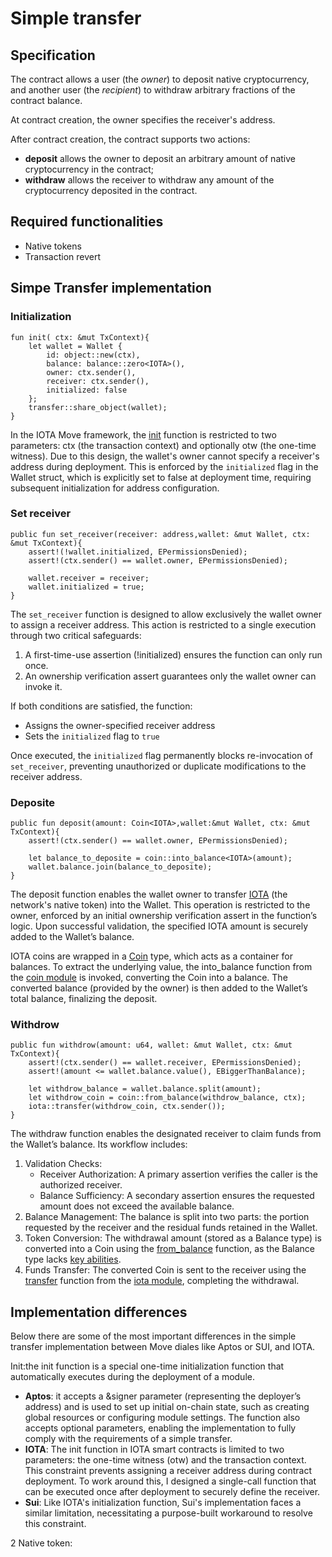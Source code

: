 # Simple transfer

## Specification 

The contract allows a user (the *owner*) to deposit native cryptocurrency, 
and another user (the *recipient*) to withdraw arbitrary fractions of the contract balance.

At contract creation, the owner specifies the receiver's address.

After contract creation, the contract supports two actions:
- **deposit** allows the owner to deposit an arbitrary amount of native cryptocurrency in the contract;
- **withdraw** allows the receiver to withdraw any amount of the cryptocurrency deposited in the contract.

## Required functionalities

- Native tokens
- Transaction revert

## Simpe Transfer implementation

### Initialization

```move
fun init( ctx: &mut TxContext){
    let wallet = Wallet {
        id: object::new(ctx),
        balance: balance::zero<IOTA>(),
        owner: ctx.sender(),
        receiver: ctx.sender(),
        initialized: false
    };
    transfer::share_object(wallet);
} 
```

In the IOTA Move framework, the [init](https://docs.iota.org/developer/iota-101/move-overview/init) function is restricted to two parameters: ctx (the transaction context) and optionally otw (the one-time witness). Due to this design, the wallet's owner cannot specify a receiver's address during deployment. This is enforced by the `initialized` flag in the Wallet struct, which is explicitly set to false at deployment time, requiring subsequent initialization for address configuration.

### Set receiver

```move
public fun set_receiver(receiver: address,wallet: &mut Wallet, ctx: &mut TxContext){
    assert!(!wallet.initialized, EPermissionsDenied);
    assert!(ctx.sender() == wallet.owner, EPermissionsDenied);

    wallet.receiver = receiver;
    wallet.initialized = true;
}
```

The `set_receiver` function is designed to allow exclusively the wallet owner to assign a receiver address. This action is restricted to a single execution through two critical safeguards:

1. A first-time-use assertion (!initialized) ensures the function can only run once.
2. An ownership verification assert guarantees only the wallet owner can invoke it.

If both conditions are satisfied, the function:

- Assigns the owner-specified receiver address
- Sets the `initialized` flag to `true`

Once executed, the `initialized` flag permanently blocks re-invocation of `set_receiver`, preventing unauthorized or duplicate modifications to the receiver address.

### Deposite

```move
public fun deposit(amount: Coin<IOTA>,wallet:&mut Wallet, ctx: &mut TxContext){
    assert!(ctx.sender() == wallet.owner, EPermissionsDenied);
    
    let balance_to_deposite = coin::into_balance<IOTA>(amount);
    wallet.balance.join(balance_to_deposite);
}
```

The deposit function enables the wallet owner to transfer [IOTA](https://docs.iota.org/developer/stardust/units#iota) (the network's native token) into the Wallet. This operation is restricted to the owner, enforced by an initial ownership verification assert in the function’s logic. Upon successful validation, the specified IOTA amount is securely added to the Wallet’s balance.

IOTA coins are wrapped in a [Coin](https://docs.iota.org/references/framework/iota-framework/coin#0x2_coin_Coin) type, which acts as a container for balances. To extract the underlying value, the into_balance function from the [coin module](https://docs.iota.org/references/framework/iota-framework/coin) is invoked, converting the Coin into a balance.
The converted balance (provided by the owner) is then added to the Wallet’s total balance, finalizing the deposit.

### Withdrow

```move
public fun withdrow(amount: u64, wallet: &mut Wallet, ctx: &mut TxContext){
    assert!(ctx.sender() == wallet.receiver, EPermissionsDenied);
    assert!(amount <= wallet.balance.value(), EBiggerThanBalance);

    let withdrow_balance = wallet.balance.split(amount);
    let withdrow_coin = coin::from_balance(withdrow_balance, ctx);
    iota::transfer(withdrow_coin, ctx.sender());
}
```

The withdraw function enables the designated receiver to claim funds from the Wallet’s balance. Its workflow includes:

1. Validation Checks:
   - Receiver Authorization: A primary assertion verifies the caller is the authorized receiver.
   - Balance Sufficiency: A secondary assertion ensures the requested amount does not exceed the available balance.
2. Balance Management: The balance is split into two parts: the portion requested by the receiver and the residual funds retained in the Wallet.
3. Token Conversion: The withdrawal amount (stored as a Balance type) is converted into a Coin using the [from_balance](https://docs.iota.org/references/framework/iota-framework/coin#0x2_coin_from_balance) function, as the Balance type lacks [key abilities](https://docs.iota.org/developer/iota-101/move-overview/structs-and-abilities/key).
4. Funds Transfer: The converted Coin is sent to the receiver using the [transfer](https://docs.iota.org/references/framework/devnet/iota-framework/iota#0x2_iota_transfer) function from the [iota module](https://docs.iota.org/references/framework/devnet/iota-framework/iota), completing the withdrawal.


## Implementation differences

Below there are some of the most important differences in the simple transfer implementation between Move diales like Aptos or SUI, and IOTA.

Init:the init function is a special one-time initialization function that automatically executes during the deployment of a module.
   - **Aptos**: it accepts a &signer parameter (representing the deployer’s address) and is used to set up initial on-chain state, such as creating global resources or configuring module settings. The function also accepts optional parameters, enabling the implementation to fully comply with the requirements of a simple transfer.
   - **IOTA**: The init function in IOTA smart contracts is limited to two parameters: the one-time witness (otw) and the transaction context. This constraint prevents assigning a receiver address during contract deployment. To work around this, I designed a single-call function that can be executed once after deployment to securely define the receiver.
   - **Sui**: Like IOTA's initialization function, Sui's implementation faces a similar limitation, necessitating a purpose-built workaround to resolve this constraint.

2 Native token: 

